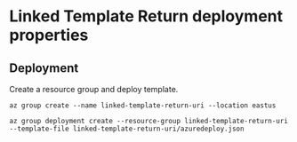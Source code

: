# Linked Template Return deployment properties

## Deployment

Create a resource group and deploy template.

```
az group create --name linked-template-return-uri --location eastus

az group deployment create --resource-group linked-template-return-uri --template-file linked-template-return-uri/azuredeploy.json
```